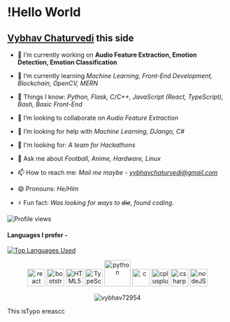 # !Hello World
## [Vybhav Chaturvedi](https://www.linkedin.com/in/vybhav-chaturvedi-0ba82614a/)  this side

<!--
**vybhav72954/vybhav72954** is a ✨ _special_ ✨ repository because its `README.md` (this file) appears on your GitHub profile.
Here are some ideas to get you started:
-->


- 🔭 I’m currently working on **Audio Feature Extraction, Emotion Detection, Emotion Classification**

- 🌱 I’m currently learning *Machine Learning, Front-End Development, Blockchain, OpenCV, MERN*

- :eyes: Things I know: *Python, Flask, C/C++, JavaScript (React, TypeScript), Bash, Basic Front-End*  

- 👯 I’m looking to collaborate on *Audio Feature Extraction*

- 🤔 I’m looking for help with *Machine Learning, DJango, C#*

- :open_hands: I'm looking for: *A team for Hackathons*

- 💬 Ask me about *Football, Anime, Hardware, Linux*

- 📫 How to reach me: *Mail me maybe - [vybhavchaturvedi@gmail.com](mailto:vybhavchaturvedi@gmail.com)*

- 😄 Pronouns: *He/Him*

- ⚡ Fun fact: *Was looking for ways to ~~die~~, found coding.*

![Profile views](https://gpvc.arturio.dev/vybhav72954)

#### Languages I prefer -

[![Top Languages Used](https://github-readme-stats.vercel.app/api/top-langs/?username=vybhav72954&layout=compact)](https://github.com/anuraghazra/github-readme-stats)

<p align="center"><img src="https://devicons.github.io/devicon/devicon.git/icons/react/react-original-wordmark.svg" alt="react" width="40" height="40"/> <img src="https://devicons.github.io/devicon/devicon.git/icons/bootstrap/bootstrap-plain.svg" alt="bootstrap" width="40" height="40"/> <img src="https://devicon.dev/devicon.git/icons/html5/html5-original-wordmark.svg" alt="HTML5" width="40" height="40"/> <img src="https://devicon.dev/devicon.git/icons/typescript/typescript-original.svg" alt="TypeScript" width="40" height="40"/>  <img src="https://devicon.dev/devicon.git/icons/python/python-original.svg" alt="python" width="60" height="60"/> <img src="https://devicons.github.io/devicon/devicon.git/icons/c/c-original.svg" alt="c" width="40" height="40"/> <img src="https://devicons.github.io/devicon/devicon.git/icons/cplusplus/cplusplus-original.svg" alt="cplusplus" width="40" height="40"/> <img src="https://devicon.dev/devicon.git/icons/csharp/csharp-original.svg" alt="csharp" width="40" height="40"/> <img src="https://devicon.dev/devicon.git/icons/nodejs/nodejs-original.svg" alt="nodeJS" width="40" height="40"/> </p>
<p align="center"> <img src="https://github-readme-stats-abserari.vercel.app/api?username=vybhav72954&show_icons=true&bg_color=30,e96443,904e95&title_color=fff&text_color=fff&count_private=true&include_all_commits=true" alt="vybhav72954" /> </p>

This isTypo ereascc
